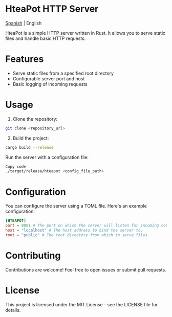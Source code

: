 # HteaPot HTTP Server

[Spanish](docs/README-ES.md) | English

HteaPot is a simple HTTP server written in Rust. It allows you to serve static files and handle basic HTTP requests.

# Features

 - Serve static files from a specified root directory
 - Configurable server port and host
 - Basic logging of incoming requests

# Usage

1. Clone the repository:
```bash
git clone <repository_url>
```

2. Build the project:
```bash
cargo build --release
```
Run the server with a configuration file:
```bash
Copy code
./target/release/hteapot <config_file_path>
```
# Configuration

You can configure the server using a TOML file. Here's an example configuration:

```toml
[HTEAPOT]
port = 8081 # The port on which the server will listen for incoming connections.
host = "localhost" # The host address to bind the server to. 
root = "public" # The root directory from which to serve files.
```
# Contributing

Contributions are welcome! Feel free to open issues or submit pull requests.

# License

This project is licensed under the MIT License - see the LICENSE file for details.